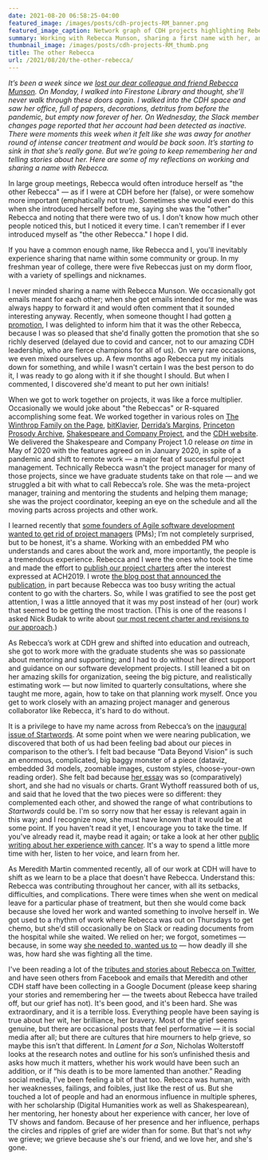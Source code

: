 ```yaml
---
date: 2021-08-20 06:58:25-04:00
featured_image: /images/posts/cdh-projects-RM_banner.png
featured_image_caption: Network graph of CDH projects highlighting Rebecca Munson and all project managers (PMs indicated by edges in teal). Created for a staff appreciatiation of Rebecca Munson in June 2020.
summary: Working with Rebecca Munson, sharing a first name with her, and missing her.
thumbnail_image: /images/posts/cdh-projects-RM_thumb.png
title: The other Rebecca
url: /2021/08/20/the-other-rebecca/
---
```



_It’s been a week since we [lost our dear colleague and friend Rebecca Munson](https://cdh.princeton.edu/updates/2021/08/15/rebecca-munson/). On Monday, I walked into Firestone Library and thought, she’ll never walk through these doors again. I walked into the CDH space and saw her office, full of papers, decorations, detritus from before the pandemic, but empty now forever of her. On Wednesday, the Slack member changes page reported that her account had been detected as inactive. There were moments this week when it felt like she was away for another round of intense cancer treatment and would be back soon. It’s starting to sink in that she’s really gone. But we’re going to keep remembering her and telling stories about her. Here are some of my reflections on working and sharing a name with Rebecca._


In large group meetings, Rebecca would often introduce herself as "the other Rebecca" — as if I were at CDH before her (false), or were somehow more important (emphatically not true). Sometimes she would even do this when she introduced herself before me, saying she was the "other" Rebecca and noting that there were two of us.  I don't know how much other people noticed this, but I noticed it every time. I can't remember if I ever introduced myself as "the other Rebecca." I hope I did.


If you have a common enough name, like Rebecca and I, you'll inevitably experience sharing that name within some community or group. In my freshman year of college, there were five Rebeccas just on my dorm floor, with a variety of spellings and nicknames.


I never minded sharing a name with Rebecca Munson. We occasionally got emails meant for each other; when she got emails intended for me, she was always happy to forward it and would often comment that it sounded interesting anyway. Recently, when someone thought I had gotten [a promotion](https://cdh.princeton.edu/updates/2021/04/21/rebecca-munson-appointed-assistant-director-of-the-cdh/), I was delighted to inform him that it was the other Rebecca, because I was so pleased that she'd finally gotten the promotion that she so richly deserved (delayed due to covid and cancer, not to our amazing CDH leadership, who are fierce champions for all of us). On very rare occasions, we even mixed ourselves up. A few months ago Rebecca put my initials down for something, and while I wasn't certain I was the best person to do it, I was ready to go along with it if she thought I should. But when I commented, I discovered she'd meant to put her own initials!


When we got to work together on projects, it was like a force multiplier.  Occasionally we would joke about "the Rebeccas" or R-squared accomplishing some feat. We worked together in various roles on [The Winthrop Family on the Page](https://cdh.princeton.edu/projects/the-winthrop-family-on-the-page/), [bitKlavier](https://cdh.princeton.edu/projects/bitklavier/), [Derrida’s Margins](https://cdh.princeton.edu/projects/derridas-margins/), [Princeton Prosody Archive](https://prosody.princeton.edu/), [Shakespeare and Company Project](https://shakespeareandco.princeton.edu/), and the [CDH website](https://cdh.princeton.edu/projects/cdh-web/). We delivered the Shakespeare and Company Project 1.0 release _on time_ in May of 2020 with the features agreed on in January 2020, in spite of a pandemic and shift to remote work — a major feat of successful project management. Technically Rebecca wasn't the project manager for many of those projects, since we have graduate students take on that role — and we struggled a bit with what to call Rebecca’s role. She was the meta-project manager, training and mentoring the students and helping them manage; she was the project coordinator, keeping an eye on the schedule and all the moving parts across projects and other work. 


I learned recently that [some founders of Agile software development wanted to get rid of project managers](https://www.simplethread.com/agile-at-20-the-failed-rebellion/) (PMs); I’m not completely surprised, but to be honest, it's a shame. Working with an embedded PM who understands and cares about the work and, more importantly, the people is a tremendous experience.  Rebecca and I were the ones who took the time and made the effort to [publish our project charters](https://cdh.princeton.edu/research/project-management/charters/) after the interest expressed at ACH2019. I wrote [the blog post that announced the publication](https://cdh.princeton.edu/updates/2019/08/12/document-all-things/), in part because Rebecca was too busy writing the actual content to go with the charters. So, while I was gratified to see the post get attention, I was a little annoyed that it was my post instead of her (our) work that seemed to be getting the most traction. (This is one of the reasons I asked Nick Budak to write about [our most recent charter and revisions to our approach](https://cdh.princeton.edu/updates/2020/12/14/revisiting-cdh-project-charter/).)


As Rebecca’s work at CDH grew and shifted into education and outreach, she got to work more with the graduate students she was so passionate about mentoring and supporting; and I had to do without her direct support and guidance on our software development projects. I still leaned a bit on her amazing skills for organization, seeing the big picture, and realistically estimating work — but now limited to quarterly consultations, where she taught me more, again, how to take on that planning work myself. Once you get to work closely with an amazing project manager and generous collaborator like Rebecca, it's hard to do without. 


It is a privilege to have my name across from Rebecca’s on the [inaugural issue of Startwords](https://startwords.cdh.princeton.edu/issues/1/).  At some point when we were nearing publication, we discovered that both of us had been feeling bad about our pieces in comparison to the other’s. I felt bad because “Data Beyond Vision” is such an enormous, complicated, big baggy monster of a piece (dataviz, embedded 3d models, zoomable images, custom styles, choose-your-own reading order). She felt bad because [her essay](https://startwords.cdh.princeton.edu/issues/1/their-data-ourselves/) was so (comparatively) short, and she had no visuals or charts. Grant Wythoff reassured both of us, and said that he loved that the two pieces were so different: they complemented each other, and showed the range of what contributions to _Startwords_ could be. I'm so sorry now that her essay is relevant again in this way; and I recognize now, she must have known that it would be at some point. If you haven't read it yet, I encourage you to take the time. If you've already read it, maybe read it again; or take a look at her other [public writing about her experience with cancer](https://shxperienced.blogspot.com/). It's a way to spend a little more time with her, listen to her voice, and learn from her.


As Meredith Martin commented recently, all of our work at CDH will have to shift as we learn to be a place that doesn't have Rebecca. Understand this: Rebecca was contributing throughout her cancer, with all its setbacks, difficulties, and complications. There were times when she went on medical leave for a particular phase of treatment, but then she would come back because she loved her work and wanted something to involve herself in. We got used to a rhythm of work where Rebecca was out on Thursdays to get chemo, but she'd still occasionally be on Slack or reading documents from the hospital while she waited. We relied on her; we forgot, sometimes — because, in some way [she needed to, wanted us to](https://shxperienced.blogspot.com/2021/06/cancer-endurance-test-you-cant-opt-out.html) — how deadly ill she was, how hard she was fighting all the time.


I've been reading a lot of the [tributes and stories about Rebecca on Twitter](https://twitter.com/search?q=%40shxperienced%20OR%20%22rebecca%20munson%22), and have seen others from Facebook and emails that Meredith and other CDH staff have been collecting in a Google Document (please keep sharing your stories and remembering her — the tweets about Rebecca have trailed off, but our grief has not). It's been good, and it's been hard. She was extraordinary, and it is a terrible loss. Everything people have been saying is true about her wit, her brilliance, her bravery. Most of the grief seems genuine, but there are occasional posts that feel performative — it is social media after all; but there are cultures that hire mourners to help grieve, so maybe this isn’t that different. In _Lament for a Son_, Nicholas Wolterstoff looks at the research notes and outline for his son’s unfinished thesis and asks how much it matters, whether his work would have been such an addition, or if “his death is to be more lamented than another.” Reading social media, I’ve been feeling a bit of that too. Rebecca was human, with her weaknesses, failings, and foibles, just like the rest of us. But she touched a lot of people and had an enormous influence in multiple spheres, with her scholarship (Digital Humanities work as well as Shakespearean), her mentoring, her honesty about her experience with cancer, her love of TV shows and fandom. Because of her presence and her influence, perhaps the circles and ripples of grief are wider than for some. But that's not _why_ we grieve; we grieve because she's our friend, and we love her, and she's gone.